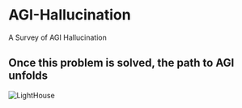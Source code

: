 # AGI-Hallucination
A Survey of AGI Hallucination

## Once this problem is solved, the path to AGI unfolds
![LightHouse](https://github.com/ZurichRain/MM-Hallucination/assets/44430770/0f837245-20f6-4c39-b57a-8bed63cd171c)
